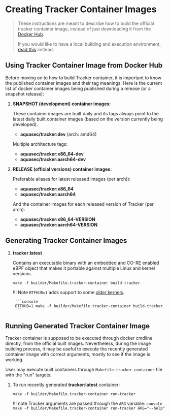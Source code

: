 # Creating Tracker Container Images

> These instructions are meant to describe how to build the official tracker
> container image, instead of just downloading it from the
> [Docker Hub](https://hub.docker.com/r/aquasec/tracker).
>
> If you would like to have a local building and execution environment,
> [read this](./environment.md) instead.

## Using Tracker Container Image from Docker Hub

Before moving on to how to build Tracker container, it is important to know the
published container images and their tag meanings. Here is the current list of
docker container images being published during a release (or a snapshot
release):

1. **SNAPSHOT (development) container images:**

     These container images are built daily and its tags always point to the
     latest daily built container images (based on the version currently being
     developed).

     - **aquasec/tracker:dev** (arch: amd64)

     Multiple architecture tags:

     - **aquasec/tracker:x86_64-dev**
     - **aquasec/tracker:aarch64-dev**

2. **RELEASE (official versions) container images:**

     Preferable aliases for latest released images (per arch)):

     - **aquasec/tracker:x86_64**
     - **aquasec/tracker:aarch64**

     And the container images for each released version of Tracker (per arch):

     - **aquasec/tracker:x86_64-VERSION**
     - **aquasec/tracker:aarch64-VERSION**

## Generating Tracker Container Images

1. **tracker:latest**

    Contains an executable binary with an embedded and CO-RE enabled eBPF object
    that makes it portable against multiple Linux and kernel versions.

    ```console
    make -f builder/Makefile.tracker-container build-tracker
    ```

    !!! Note
        `BTFHUB=1` adds support to some [older kernels](https://github.com/khulnasoft-labs/btfhub/blob/main/docs/supported-distros.md).

        ```console
        BTFHUB=1 make -f builder/Makefile.tracker-container build-tracker
        ```

## Running Generated Tracker Container Image

Tracker container is supposed to be executed through docker cmdline directly,
from the official built images. Nevertheless, during the image building process,
it may be useful to execute the recently generated container image with correct
arguments, mostly to see if the image is working.

User may execute built containers through `Makefile.tracker-container` file with
the "run" targets:

1. To run recently generated **tracker:latest** container:

    ```console
    make -f builder/Makefile.tracker-container run-tracker
    ```

    !!! note
        Tracker arguments are passed through the `ARG` variable:
        ```console
        make -f builder/Makefile.tracker-container run-tracker ARG="--help"
        ```
